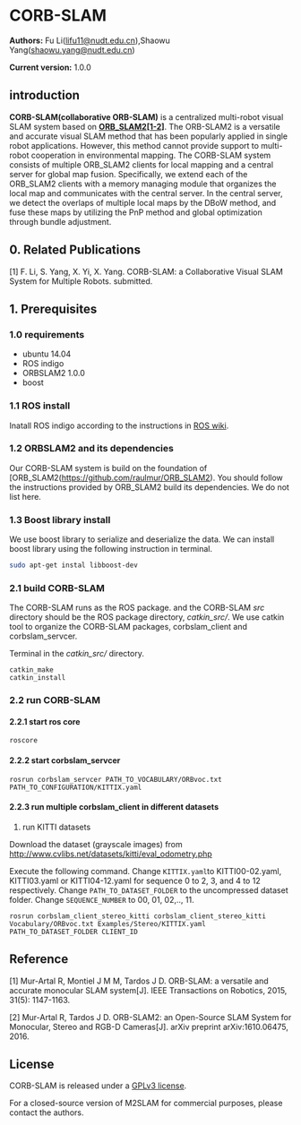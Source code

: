 
# CORB-SLAM

**Authors:** Fu Li(lifu11@nudt.edu.cn),Shaowu Yang(shaowu.yang@nudt.edu.cn)

**Current version:** 1.0.0

## introduction

**CORB-SLAM(collaborative ORB-SLAM)** is a centralized multi-robot visual SLAM system based on  **[ORB_SLAM2[1-2]](https://github.com/raulmur/ORB_SLAM2)**.
The ORB-SLAM2 is a versatile and accurate visual SLAM method that has been popularly applied in single robot applications. However, this method cannot provide support to multi-robot cooperation in environmental mapping.
The CORB-SLAM system consists of multiple ORB_SLAM2 clients for local mapping and a central server for global map fusion. Specifically, we extend each of the ORB_SLAM2 clients with a memory managing module that organizes the local map and communicates with the central server. In the central server, we detect the overlaps of multiple local maps by the DBoW method, and fuse these maps by utilizing the PnP method and global optimization through bundle adjustment.

<!-- <div align=center> <img src="https://github.com/lifunudt/M2SLAM/blob/master/images/framework.png" alt="M2SLAM" height="180" align=center /> </div> -->

## 0. Related Publications

[1] F. Li, S. Yang, X. Yi, X. Yang. CORB-SLAM: a Collaborative Visual SLAM System for Multiple Robots. submitted.

## 1. Prerequisites

### 1.0 requirements
  * ubuntu 14.04
  * ROS indigo
  * ORBSLAM2 1.0.0
  * boost

### 1.1 ROS install

Inatall ROS indigo according to the instructions in [ROS wiki](http://wiki.ros.org/indigo/Installation).

### 1.2 ORBSLAM2 and its dependencies

Our CORB-SLAM system is build on the foundation of [ORB_SLAM2(https://github.com/raulmur/ORB_SLAM2). You should follow the instructions provided by ORB_SLAM2 build its dependencies. We do not list here.

### 1.3 Boost library install
We use boost library to serialize and deserialize the data.
We can install boost library using the following instruction in terminal.
```bash
sudo apt-get instal libboost-dev
```


### 2.1 build CORB-SLAM

The CORB-SLAM runs as the ROS package. and the CORB-SLAM *src* directory should be the ROS package directory, *catkin_src/*.
We use catkin tool to organize the CORB-SLAM packages, corbslam_client and corbslam_servcer.

Terminal in the *catkin_src/* directory.
```
catkin_make
catkin_install
```

### 2.2 run CORB-SLAM

#### 2.2.1 start ros core
```
roscore
```
#### 2.2.2 start corbslam_servcer
```
rosrun corbslam_servcer PATH_TO_VOCABULARY/ORBvoc.txt PATH_TO_CONFIGURATION/KITTIX.yaml
```
#### 2.2.3 run multiple corbslam_client in different datasets

1. run KITTI datasets

Download the dataset (grayscale images) from http://www.cvlibs.net/datasets/kitti/eval_odometry.php

Execute the following command. Change `KITTIX.yaml`to KITTI00-02.yaml, KITTI03.yaml or KITTI04-12.yaml for sequence 0 to 2, 3, and 4 to 12 respectively. Change `PATH_TO_DATASET_FOLDER` to the uncompressed dataset folder. Change `SEQUENCE_NUMBER` to 00, 01, 02,.., 11.

```
rosrun corbslam_client_stereo_kitti corbslam_client_stereo_kitti Vocabulary/ORBvoc.txt Examples/Stereo/KITTIX.yaml PATH_TO_DATASET_FOLDER CLIENT_ID
```

## Reference
[1] Mur-Artal R, Montiel J M M, Tardos J D. ORB-SLAM: a versatile and accurate monocular SLAM system[J]. IEEE Transactions on Robotics, 2015, 31(5): 1147-1163.

[2] Mur-Artal R, Tardos J D. ORB-SLAM2: an Open-Source SLAM System for Monocular, Stereo and RGB-D Cameras[J]. arXiv preprint arXiv:1610.06475, 2016.

## License
CORB-SLAM is released under a [GPLv3 license](https://github.com/lifunudt/M2SLAM/blob/master/License-gpl.txt).

For a closed-source version of M2SLAM for commercial purposes, please contact the authors.
